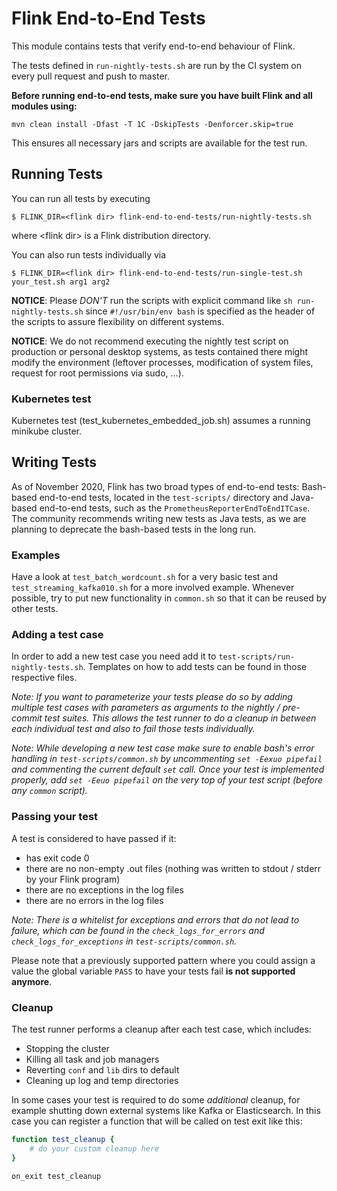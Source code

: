 # Flink End-to-End Tests

This module contains tests that verify end-to-end behaviour of Flink. 

The tests defined in `run-nightly-tests.sh` are run by the CI system on every pull request
and push to master.

**Before running end-to-end tests, make sure you have built Flink and all modules using:**
 ```
 mvn clean install -Dfast -T 1C -DskipTests -Denforcer.skip=true
 ```
This ensures all necessary jars and scripts are available for the test run.

## Running Tests
You can run all tests by executing

```
$ FLINK_DIR=<flink dir> flink-end-to-end-tests/run-nightly-tests.sh
```

where \<flink dir\> is a Flink distribution directory.

You can also run tests individually via

```
$ FLINK_DIR=<flink dir> flink-end-to-end-tests/run-single-test.sh your_test.sh arg1 arg2
```

**NOTICE**: Please _DON'T_ run the scripts with explicit command like ```sh run-nightly-tests.sh``` since ```#!/usr/bin/env bash``` is specified as the header of the scripts to assure flexibility on different systems.

**NOTICE**: We do not recommend executing the nightly test script on production or personal desktop systems, as tests contained there might modify the environment (leftover processes, modification of system files, request for root permissions via sudo, ...).

### Kubernetes test

Kubernetes test (test_kubernetes_embedded_job.sh) assumes a running minikube cluster.


## Writing Tests

As of November 2020, Flink has two broad types of end-to-end tests: Bash-based end-to-end tests, located in the `test-scripts/` directory and Java-based end-to-end tests, such as the `PrometheusReporterEndToEndITCase`. The community recommends writing new tests as Java tests, as we are planning to deprecate the bash-based tests in the long run.


### Examples
Have a look at `test_batch_wordcount.sh` for a very basic test and
`test_streaming_kafka010.sh` for a more involved example. Whenever possible, try
to put new functionality in `common.sh` so that it can be reused by other tests.

### Adding a test case
In order to add a new test case you need add it to `test-scripts/run-nightly-tests.sh`. Templates on how to add tests can be found in those respective files.

_Note: If you want to parameterize your tests please do so by adding multiple test cases with parameters as arguments to the nightly / pre-commit test suites. This allows the test runner to do a cleanup in between each individual test and also to fail those tests individually._

_Note: While developing a new test case make sure to enable bash's error handling in `test-scripts/common.sh` by uncommenting `set -Eexuo pipefail` and commenting the current default `set` call. Once your test is implemented properly, add `set -Eeuo pipefail` on the very top of your test script (before any `common` script)._

### Passing your test
A test is considered to have passed if it:
- has exit code 0
- there are no non-empty .out files (nothing was written to stdout / stderr by your Flink program)
- there are no exceptions in the log files
- there are no errors in the log files

_Note: There is a whitelist for exceptions and errors that do not lead to failure, which can be found in the `check_logs_for_errors` and `check_logs_for_exceptions` in `test-scripts/common.sh`._

Please note that a previously supported pattern where you could assign a value the global variable `PASS` to have your tests fail **is not supported anymore**.

### Cleanup
The test runner performs a cleanup after each test case, which includes:
- Stopping the cluster
- Killing all task and job managers
- Reverting `conf` and `lib` dirs to default
- Cleaning up log and temp directories

In some cases your test is required to do some *additional* cleanup, for example shutting down external systems like Kafka or Elasticsearch. In this case you can register a function that will be called on test exit like this:

```sh
function test_cleanup {
    # do your custom cleanup here
}

on_exit test_cleanup
```
